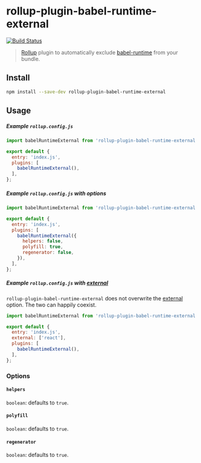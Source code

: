 # rollup-plugin-babel-runtime-external

[![Build Status](https://travis-ci.org/stevenbenisek/rollup-plugin-babel-runtime-external.svg?branch=master)](https://travis-ci.org/stevenbenisek/rollup-plugin-babel-runtime-external)

> [Rollup](https://rollupjs.org/) plugin to automatically exclude [babel-runtime](https://babeljs.io/docs/plugins/transform-runtime/) from your bundle.

## Install

```bash
npm install --save-dev rollup-plugin-babel-runtime-external
```

## Usage

##### Example `rollup.config.js`

```js
import babelRuntimeExternal from 'rollup-plugin-babel-runtime-external';

export default {
  entry: 'index.js',
  plugins: [
    babelRuntimeExternal(),
  ],
};
```

##### Example `rollup.config.js` with options

```js
import babelRuntimeExternal from 'rollup-plugin-babel-runtime-external';

export default {
  entry: 'index.js',
  plugins: [
    babelRuntimeExternal({
      helpers: false,
      polyfill: true,
      regenerator: false,
    }),
  ],
};
```

##### Example `rollup.config.js` with [external](https://github.com/rollup/rollup/wiki/JavaScript-API#external)

`rollup-plugin-babel-runtime-external` does not overwrite the [external](https://github.com/rollup/rollup/wiki/JavaScript-API#external) option. The two can happily coexist.

```js
import babelRuntimeExternal from 'rollup-plugin-babel-runtime-external';

export default {
  entry: 'index.js',
  external: ['react'],
  plugins: [
    babelRuntimeExternal(),
  ],
};
```

### Options

#### `helpers`

`boolean`: defaults to `true`.

#### `polyfill`

`boolean`: defaults to `true`.

#### `regenerator`

`boolean`: defaults to `true`.